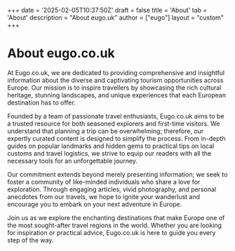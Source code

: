 +++
date = '2025-02-05T10:37:50Z'
draft = false
title = 'About'
tab = 'About'
description = "About eugo.uk"
author = ["eugo"]
layout = "custom"
+++
# About eugo.co.uk
At Eugo.co.uk, we are dedicated to providing comprehensive and insightful information about the diverse and captivating tourism opportunities across Europe. Our mission is to inspire travellers by showcasing the rich cultural heritage, stunning landscapes, and unique experiences that each European destination has to offer.

Founded by a team of passionate travel enthusiasts, Eugo.co.uk aims to be a trusted resource for both seasoned explorers and first-time visitors. We understand that planning a trip can be overwhelming; therefore, our expertly curated content is designed to simplify the process. From in-depth guides on popular landmarks and hidden gems to practical tips on local customs and travel logistics, we strive to equip our readers with all the necessary tools for an unforgettable journey.

Our commitment extends beyond merely presenting information; we seek to foster a community of like-minded individuals who share a love for exploration. Through engaging articles, vivid photography, and personal anecdotes from our travels, we hope to ignite your wanderlust and encourage you to embark on your next adventure in Europe.

Join us as we explore the enchanting destinations that make Europe one of the most sought-after travel regions in the world. Whether you are looking for inspiration or practical advice, Eugo.co.uk is here to guide you every step of the way.